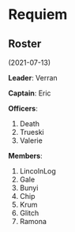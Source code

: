 # Requiem

## Roster

(2021-07-13)

**Leader**: Verran

**Captain**: Eric

**Officers**:

1. Death
2. Trueski
3. Valerie

**Members**:

1. LincolnLog
2. Gale
3. Bunyi
4. Chip
5. Krum
6. Glitch
7. Ramona

